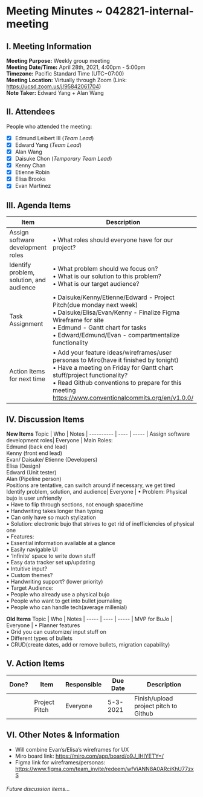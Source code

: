 # Meeting Minutes ~ 042821-internal-meeting
## I. Meeting Information
**Meeting Purpose:** Weekly group meeting  
**Meeting Date/Time:** April 28th, 2021, 4:00pm - 5:00pm   
**Timezone:** Pacific Standard Time (UTC−07:00)    
**Meeting Location:** Virtually through Zoom (Link: https://ucsd.zoom.us/j/95842061704)    
**Note Taker:** Edward Yang + Alan Wang    

## II. Attendees
People who attended the meeting:
- [x] Edmund Leibert III (*Team Lead*)
- [x] Edward Yang (*Team Lead*)
- [x] Alan Wang
- [x] Daisuke Chon (*Temporary Team Lead*)
- [x] Kenny Chan
- [x] Etienne Robin
- [x] Elisa Brooks
- [x] Evan Martinez

## III. Agenda Items

Item | Description
---- | ----
Assign software development roles | • What roles should everyone have for our project?<br>
Identify problem, solution, and audience | • What problem should we focus on?<br> • What is our solution to this problem? <br> • What is our target audience? <br> 
Task Assignment | • Daisuke/Kenny/Etienne/Edward - Project Pitch(due monday next week) <br> • Daisuke/Elisa/Evan/Kenny - Finalize Figma Wireframe for site <br> • Edmund - Gantt chart for tasks <br> • Edward/Edmund/Evan - compartmentalize functionality <br> 
Action Items for next time | • Add your feature ideas/wireframes/user personas to Miro(have it finished by tonight) <br> • Have a meeting on Friday for Gantt chart stuff/project functionality? <br> • Read Github conventions to prepare for this meeting <br> https://www.conventionalcommits.org/en/v1.0.0/  


## IV. Discussion Items

**New Items**
Topic | Who  | Notes |
---------- | ---- | ----- |
Assign software development roles| Everyone | Main Roles:<br>Edmund (back end lead)<br>Kenny (front end lead)<br> Evan/ Daisuke/ Etienne (Developers)<br>Elisa (Design)<br>Edward (Unit tester)<br>Alan (Pipeline person)<br>Positions are tentative, can switch around if necessary, we get tired<br>
Identify problem, solution, and audience| Everyone | • Problem: Physical bujo is user unfriendly<br>   • Have to flip through sections, not enough space/time<br>   • Handwriting takes longer than typing<br>   • Can only have so much stylization<br>
• Solution: electronic bujo that strives to get rid of inefficiencies of physical one<br>• Features:<br>   • Essential information available at a glance<br>   • Easily navigable UI<br>   • ‘Infinite’ space to write down stuff<br>   • Easy data tracker set up/updating<br>   • Intuitive input?<br>   • Custom themes?<br>   • Handwriting support? (lower priority)<br>
• Target Audience:<br>   • People who already use a physical bujo<br> • People who want to get into bullet journaling<br>   • People who can handle tech(average millenial)<br> 



**Old Items**
Topic | Who  | Notes |
----- | ---- | ----- |
MVP for BuJo | Everyone | • Planner features  <br> • Grid you can customize/ input stuff on <br> • Different types of bullets  <br> • CRUD(create dates, add or remove bullets, migration capability) <br>


## V. Action Items
| Done? | Item | Responsible  | Due Date  | Description  |
| ----- | ---- | ------------ | --------- | --------- |
|    | Project Pitch| Everyone | 5-3-2021  | Finish/upload project pitch to Github|

## VI. Other Notes & Information
- Will combine Evan’s/Elisa’s wireframes for UX 
- Miro board link: https://miro.com/app/board/o9J_lHlYETY=/
- Figma link for wireframes/personas: 
https://www.figma.com/team_invite/redeem/wfViANN8A0ARciKhU77zxS

###### Future discussion items...
